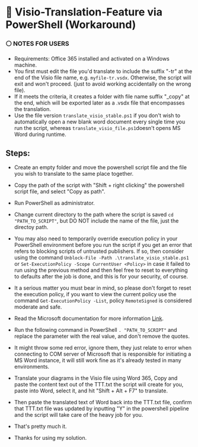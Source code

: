 # 🔷 Visio-Translation-Feature via PowerShell (Workaround)

### ⚪ NOTES FOR USERS

- Requirements: Office 365 installed and activated on a Windows machine.
- You first must edit the file you'd translate to include the suffix "-tr" at the end of the Visio file name, e.g. `myfile-tr.vsdx`. Otherwise, the script will exit and won't proceed. (just to avoid working accidentally on the wrong file).
- If it meets the criteria, it creates a folder with file name suffix "_copy" at the end, which will be exported later as a .vsdx file that encompasses the translation.
- Use the file version `translate_visio_stable.ps1` if you don't wish to automatically open a new blank word document every single time you run the script, whereas `translate_visio_file.ps1`doesn't opens MS Word during runtime.

## Steps:

- Create an empty folder and move the powershell script file and the file you wish to translate to the same place together.
- Copy the path of the script with "Shift + right clicking" the powershell script file, and select "Copy as path".
- Run PowerShell as administrator.
-  Change current directory to the path where the script is saved `cd "PATH_TO_SCRIPT"`, but DO NOT include the name of the file, just the directoy path.
  
- You may also need to temporarily override execution policy in your PowerShell environment before you run the script if you get an error that refers to blocking scripts of untrusted publishers. If so, then consider using the command `Unblock-File -Path .\translate_visio_stable.ps1` or `Set-ExecutionPolicy -Scope CurrentUser <Policy>` in case it failed to run using the previous method and then feel free to reset to everything to defaults after the job is done, and this is for your security, of course.
  
- It a serious matter you must bear in mind, so please don't forget to reset the execution policy, if you want to view the current policy use the command `Get-ExecutionPolicy -List`, policy `RemoteSigned` is considered moderate and safe.
- Read the Microsoft documentation for more information [Link](https://learn.microsoft.com/en-us/powershell/module/microsoft.powershell.security/set-executionpolicy?view=powershell-7.4).

  
- Run the following command in PowerShell `. "PATH_TO_SCRIPT"` and replace the parameter with the real value, and don't remove the quotes.
- It might throw some red error, ignore them, they just relate to error when connecting to COM server of Microsoft that is responsible for initiating a MS Word instance, it will still work fine as it's already tested in many environments.

- Translate your diagrams in the Visio file using Word 365, Copy and paste the content text out of the TTT.txt the script will create for you, paste into Word, select it, and hit "Shift + Alt + F7" to translate.
- Then paste the translated text of Word back into the TTT.txt file, confirm that TTT.txt file was updated by inputting "Y" in the powershell pipeline and the script will take care of the heavy job for you.

- That's pretty much it.
- Thanks for using my solution.
